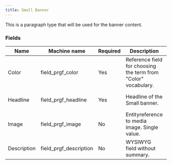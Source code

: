 ```yaml
---
title: Small Banner
---
```


This is a paragraph type that will be used for the banner content.

### Fields
| Name  | Machine name | Required | Description | Notes |
| ------------- | ------------- | ------------- | ------------- | ------------- |
| Color | field\_prgf_color | Yes | Reference field for choosing the term from "Color" vocabulary. | |
| Headline | field\_prgf_headline | Yes | Headline of the Small banner. | Plain text, 255 characters |
| Image | field\_prgf_image | No | Entityreference to media image. Single value. | |
| Description | field\_prgf_description | No | WYSIWYG field without summary. | |
